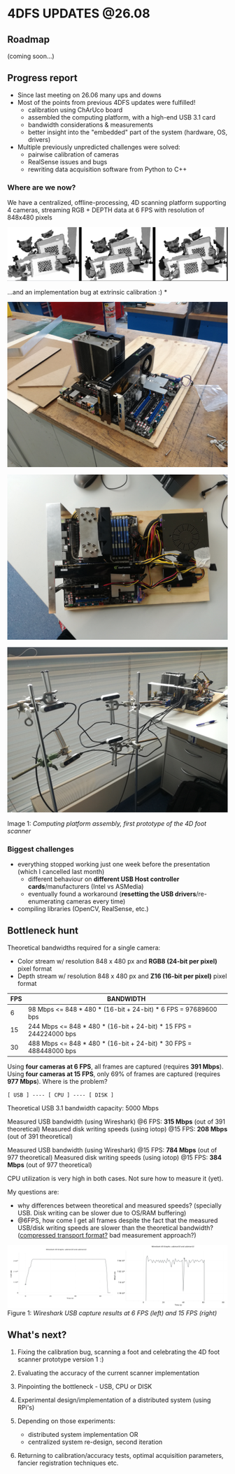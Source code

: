 # 4DFS UPDATES @26.08

## Roadmap

(coming soon...)



## Progress report

- Since last meeting on 26.06 many ups and downs
- Most of the points from previous 4DFS updates were fulfilled!
  - calibration using ChArUco board
  - assembled the computing platform, with a high-end USB 3.1 card
  - bandwidth considerations & measurements
  - better insight into the "embedded" part of the system (hardware, OS, drivers)
- Multiple previously unpredicted challenges were solved:
  - pairwise calibration of cameras
  - RealSense issues and bugs
  - rewriting data acquisition software from Python to C++



### Where are we now?

We have a centralized, offline-processing, 4D scanning platform supporting 4 cameras, streaming RGB + DEPTH data at 6 FPS with resolution of 848x480 pixels

![](updates4_res/combined.png)

...and an implementation bug at extrinsic calibration :) *



![](updates4_res/bigfoot1.jpg)

![](updates4_res/bigfoot2.jpg)

![](updates4_res/bigfoot3.jpg)

Image 1: *Computing platform assembly, first prototype of the 4D foot scanner*



### Biggest challenges

- everything stopped working just one week before the presentation (which I cancelled last month)
  - different behaviour on **different USB Host controller cards**/manufacturers (Intel vs ASMedia)
  - eventually found a workaround (**resetting the USB drivers**/re-enumerating cameras every time)
- compiling libraries (OpenCV, RealSense, etc.)



## Bottleneck hunt

Theoretical bandwidths required for a single camera:

- Color stream w/ resolution 848 x 480 px and  **RGB8 (24-bit per pixel)** pixel format
- Depth stream w/ resolution 848 x 480 px and **Z16 (16-bit per pixel)** pixel format

| FPS  | BANDWIDTH                                                    |
| ---- | ------------------------------------------------------------ |
| 6    | 98 Mbps               <= 848 * 480 * (16-bit + 24-bit) * 6 FPS   = 97689600 bps |
| 15   | 244 Mbps             <= 848 * 480 * (16-bit + 24-bit) * 15 FPS = 244224000 bps |
| 30   | 488 Mbps             <= 848 * 480 * (16-bit + 24-bit) * 30 FPS  = 488448000 bps |

Using **four cameras at 6 FPS**, all frames are captured (requires **391 Mbps**).
Using **four cameras at 15 FPS**, only 69% of frames are captured (requires **977 Mbps**).
Where is the problem?

```
[ USB ] ---- [ CPU ] ---- [ DISK ]
```



Theoretical USB 3.1 bandwidth capacity: 5000 Mbps

Measured USB bandwidth (using Wireshark) @6 FPS: **315 Mbps** (out of 391 theoretical)
Measured disk writing speeds (using iotop) @15 FPS: **208 Mbps** (out of 391 theoretical) 

Measured USB bandwidth (using Wireshark) @15 FPS: **784 Mbps** (out of 977 theoretical)
Measured disk writing speeds (using iotop) @15 FPS: **384 Mbps** (out of 977 theoretical) 

CPU utilization is very high in both cases. Not sure how to measure it (yet).

My questions are: 

- why differences between theoretical and measured speeds? (specially USB. Disk writing can be slower due to OS/RAM buffering)
- @6FPS, how come I get all frames despite the fact that the measured USB/disk writing speeds are slower than the theoretical bandwidth? (<u>compressed transport format?</u> bad measurement approach?)



![](updates4_res/bandwidths.png)
Figure 1: *Wireshark USB capture results at 6 FPS (left) and 15 FPS (right)*



## What's next?

1. Fixing the calibration bug, scanning a foot and celebrating the 4D foot scanner prototype version 1 :)

2. Evaluating the accuracy of the current scanner implementation
3. Pinpointing the bottleneck - USB, CPU or DISK
4. Experimental design/implementation of a distributed system (using RPi's)
5. Depending on those experiments:
   - distributed system implementation OR
   - centralized system re-design, second iteration
6. Returning to calibration/accuracy tests, optimal acquisition parameters, fancier registration techniques etc.